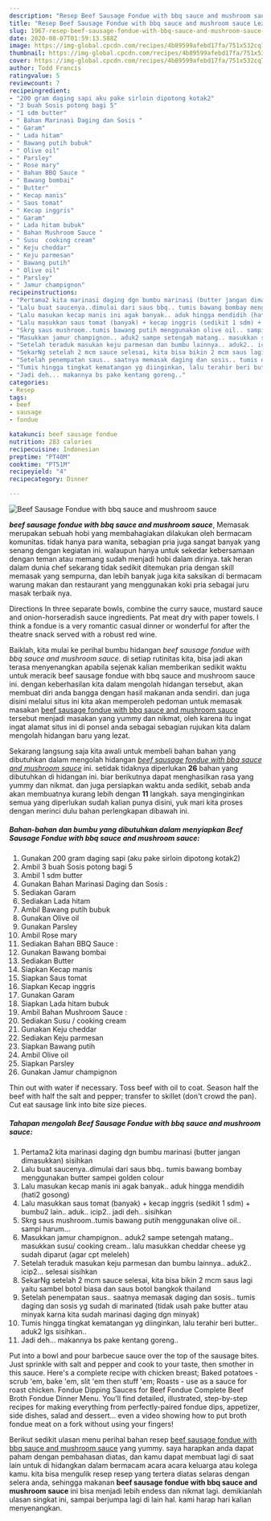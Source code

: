 ```yaml
---
description: "Resep Beef Sausage Fondue with bbq sauce and mushroom sauce Lezat"
title: "Resep Beef Sausage Fondue with bbq sauce and mushroom sauce Lezat"
slug: 1967-resep-beef-sausage-fondue-with-bbq-sauce-and-mushroom-sauce-lezat
date: 2020-08-07T01:59:13.588Z
image: https://img-global.cpcdn.com/recipes/4b89599afebd17fa/751x532cq70/beef-sausage-fondue-with-bbq-sauce-and-mushroom-sauce-foto-resep-utama.jpg
thumbnail: https://img-global.cpcdn.com/recipes/4b89599afebd17fa/751x532cq70/beef-sausage-fondue-with-bbq-sauce-and-mushroom-sauce-foto-resep-utama.jpg
cover: https://img-global.cpcdn.com/recipes/4b89599afebd17fa/751x532cq70/beef-sausage-fondue-with-bbq-sauce-and-mushroom-sauce-foto-resep-utama.jpg
author: Todd Francis
ratingvalue: 5
reviewcount: 7
recipeingredient:
- "200 gram daging sapi aku pake sirloin dipotong kotak2"
- "3 buah Sosis potong bagi 5"
- "1 sdm butter"
- " Bahan Marinasi Daging dan Sosis "
- " Garam"
- " Lada hitam"
- " Bawang putih bubuk"
- " Olive oil"
- " Parsley"
- " Rose mary"
- " Bahan BBQ Sauce "
- " Bawang bombai"
- " Butter"
- " Kecap manis"
- " Saus tomat"
- " Kecap inggris"
- " Garam"
- " Lada hitam bubuk"
- " Bahan Mushroom Sauce "
- " Susu  cooking cream"
- " Keju cheddar"
- " Keju parmesan"
- " Bawang putih"
- " Olive oil"
- " Parsley"
- " Jamur champignon"
recipeinstructions:
- "Pertama2 kita marinasi daging dgn bumbu marinasi (butter jangan dimasukkan) sisihkan"
- "Lalu buat saucenya..dimulai dari saus bbq.. tumis bawang bombay menggunakan butter sampei golden colour"
- "Lalu masukan kecap manis ini agak banyak.. aduk hingga mendidih (hati2 gosong)"
- "Lalu masukkan saus tomat (banyak) + kecap inggris (sedikit 1 sdm) + bumbu2 lain.. aduk.. icip2.. jadi deh.. sisihkan"
- "Skrg saus mushroom..tumis bawang putih menggunakan olive oil.. sampi harum..."
- "Masukkan jamur champignon.. aduk2 sampe setengah matang.. masukkan susu/ cooking cream.. lalu masukkan cheddar cheese yg sudah diparut (agar cpt meleleh)"
- "Setelah teraduk masukan keju parmesan dan bumbu lainnya.. aduk2.. icip2... selesai sisihkan"
- "SekarNg setelah 2 mcm sauce selesai, kita bisa bikin 2 mcm saus lagi yaitu sambel botol biasa dan saus botol bangkok thailand"
- "Setelah penempatan saus.. saatnya memasak daging dan sosis.. tumis daging dan sosis yg sudah di marinated (tidak usah pake butter atau minyak karna kita sudah marinasi daging dgn minyak)"
- "Tumis hingga tingkat kematangan yg diinginkan, lalu terahir beri butter.. aduk2 lgs sisihkan.."
- "Jadi deh... makannya bs pake kentang goreng.."
categories:
- Resep
tags:
- beef
- sausage
- fondue

katakunci: beef sausage fondue 
nutrition: 283 calories
recipecuisine: Indonesian
preptime: "PT40M"
cooktime: "PT51M"
recipeyield: "4"
recipecategory: Dinner

---
```



![Beef Sausage Fondue with bbq sauce and mushroom sauce](https://img-global.cpcdn.com/recipes/4b89599afebd17fa/751x532cq70/beef-sausage-fondue-with-bbq-sauce-and-mushroom-sauce-foto-resep-utama.jpg)

<b><i>beef sausage fondue with bbq sauce and mushroom sauce</i></b>, Memasak merupakan sebuah hobi yang membahagiakan dilakukan oleh bermacam komunitas. tidak hanya para wanita, sebagian pria juga sangat banyak yang senang dengan kegiatan ini. walaupun hanya untuk sekedar kebersamaan dengan teman atau memang sudah menjadi hobi dalam dirinya. tak heran dalam dunia chef sekarang tidak sedikit ditemukan pria dengan skill memasak yang sempurna, dan lebih banyak juga kita saksikan di bermacam warung makan dan restaurant yang menggunakan koki pria sebagai juru masak terbaik nya.

Directions In three separate bowls, combine the curry sauce, mustard sauce and onion-horseradish sauce ingredients. Pat meat dry with paper towels. I think a fondue is a very romantic casual dinner or wonderful for after the theatre snack served with a robust red wine.

Baiklah, kita mulai ke perihal bumbu hidangan <i>beef sausage fondue with bbq sauce and mushroom sauce</i>. di setiap rutinitas kita, bisa jadi akan terasa menyenangkan apabila sejenak kalian memberikan sedikit waktu untuk meracik beef sausage fondue with bbq sauce and mushroom sauce ini. dengan keberhasilan kita dalam mengolah hidangan tersebut, akan membuat diri anda bangga dengan hasil makanan anda sendiri. dan juga disini melalui situs ini kita akan memperoleh pedoman untuk memasak masakan <u>beef sausage fondue with bbq sauce and mushroom sauce</u> tersebut menjadi masakan yang yummy dan nikmat, oleh karena itu ingat ingat alamat situs ini di ponsel anda sebagai sebagian rujukan kita dalam mengolah hidangan baru yang lezat.


Sekarang langsung saja kita awali untuk membeli bahan bahan yang dibutuhkan dalam mengolah hidangan <u><i>beef sausage fondue with bbq sauce and mushroom sauce</i></u> ini. setidak tidaknya diperlukan <b>26</b> bahan yang dibutuhkan di hidangan ini. biar berikutnya dapat menghasilkan rasa yang yummy dan nikmat. dan juga persiapkan waktu anda sedikit, sebab anda akan membuatnya kurang lebih dengan <b>11</b> langkah. saya menginginkan semua yang diperlukan sudah kalian punya disini, yuk mari kita proses dengan merinci dulu bahan perlengkapan dibawah ini.

<!--inarticleads1-->

##### Bahan-bahan dan bumbu yang dibutuhkan dalam menyiapkan Beef Sausage Fondue with bbq sauce and mushroom sauce:

1. Gunakan 200 gram daging sapi (aku pake sirloin dipotong kotak2)
1. Ambil 3 buah Sosis potong bagi 5
1. Ambil 1 sdm butter
1. Gunakan  Bahan Marinasi Daging dan Sosis :
1. Sediakan  Garam
1. Sediakan  Lada hitam
1. Ambil  Bawang putih bubuk
1. Gunakan  Olive oil
1. Gunakan  Parsley
1. Ambil  Rose mary
1. Sediakan  Bahan BBQ Sauce :
1. Gunakan  Bawang bombai
1. Sediakan  Butter
1. Siapkan  Kecap manis
1. Siapkan  Saus tomat
1. Siapkan  Kecap inggris
1. Gunakan  Garam
1. Siapkan  Lada hitam bubuk
1. Ambil  Bahan Mushroom Sauce :
1. Sediakan  Susu / cooking cream
1. Gunakan  Keju cheddar
1. Sediakan  Keju parmesan
1. Siapkan  Bawang putih
1. Ambil  Olive oil
1. Siapkan  Parsley
1. Gunakan  Jamur champignon


Thin out with water if necessary. Toss beef with oil to coat. Season half the beef with half the salt and pepper; transfer to skillet (don&#39;t crowd the pan). Cut eat sausage link into bite size pieces. 

<!--inarticleads2-->

##### Tahapan mengolah Beef Sausage Fondue with bbq sauce and mushroom sauce:

1. Pertama2 kita marinasi daging dgn bumbu marinasi (butter jangan dimasukkan) sisihkan
1. Lalu buat saucenya..dimulai dari saus bbq.. tumis bawang bombay menggunakan butter sampei golden colour
1. Lalu masukan kecap manis ini agak banyak.. aduk hingga mendidih (hati2 gosong)
1. Lalu masukkan saus tomat (banyak) + kecap inggris (sedikit 1 sdm) + bumbu2 lain.. aduk.. icip2.. jadi deh.. sisihkan
1. Skrg saus mushroom..tumis bawang putih menggunakan olive oil.. sampi harum...
1. Masukkan jamur champignon.. aduk2 sampe setengah matang.. masukkan susu/ cooking cream.. lalu masukkan cheddar cheese yg sudah diparut (agar cpt meleleh)
1. Setelah teraduk masukan keju parmesan dan bumbu lainnya.. aduk2.. icip2... selesai sisihkan
1. SekarNg setelah 2 mcm sauce selesai, kita bisa bikin 2 mcm saus lagi yaitu sambel botol biasa dan saus botol bangkok thailand
1. Setelah penempatan saus.. saatnya memasak daging dan sosis.. tumis daging dan sosis yg sudah di marinated (tidak usah pake butter atau minyak karna kita sudah marinasi daging dgn minyak)
1. Tumis hingga tingkat kematangan yg diinginkan, lalu terahir beri butter.. aduk2 lgs sisihkan..
1. Jadi deh... makannya bs pake kentang goreng..


Put into a bowl and pour barbecue sauce over the top of the sausage bites. Just sprinkle with salt and pepper and cook to your taste, then smother in this sauce. Here&#39;s a complete recipe with chicken breast; Baked potatoes - scrub &#39;em, bake &#39;em, slit &#39;em then stuff &#39;em; Roasts - use as a sauce for roast chicken. Fondue Dipping Sauces for Beef Fondue Complete Beef Broth Fondue Dinner Menu. You&#39;ll find detailed, illustrated, step-by-step recipes for making everything from perfectly-paired fondue dips, appetizer, side dishes, salad and dessert… even a video showing how to put broth fondue meat on a fork without using your fingers! 

Berikut sedikit ulasan menu perihal bahan resep <u>beef sausage fondue with bbq sauce and mushroom sauce</u> yang yummy. saya harapkan anda dapat paham dengan pembahasan diatas, dan kamu dapat membuat lagi di saat lain untuk di hidangkan dalam bermacam acara acara keluarga atau kolega kamu. kita bisa mengulik resep resep yang tertera diatas selaras dengan selera anda, sehingga makanan <b>beef sausage fondue with bbq sauce and mushroom sauce</b> ini bisa menjadi lebih endess dan nikmat lagi. demikianlah ulasan singkat ini, sampai berjumpa lagi di lain hal. kami harap hari kalian menyenangkan.
